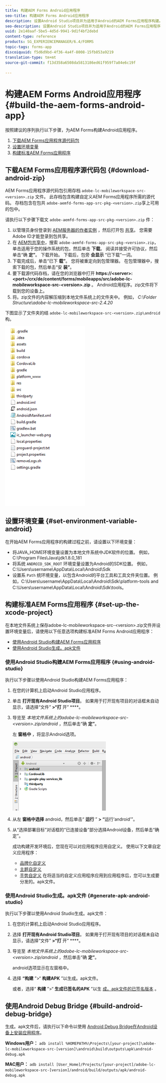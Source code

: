 ```yaml
---
title: 构建AEM Forms Android应用程序
seo-title: 构建AEM Forms Android应用程序
description: 设置Android Studio项目并为适用于Android的AEM Forms应用程序构建。apk文件的步骤
seo-description: 设置Android Studio项目并为适用于Android的AEM Forms应用程序构建。apk文件的步骤
uuid: 2e140aaf-5be5-4d5d-9941-9d1f4bf2debd
content-type: reference
products: SG_EXPERIENCEMANAGER/6.4/FORMS
topic-tags: forms-app
discoiquuid: f5d6d9bd-4f36-4a4f-8008-15fb853a9219
translation-type: tm+mt
source-git-commit: f13d358a6508da5813186ed61f959f7a84e6c19f

---
```



# 构建AEM Forms Android应用程序 {#build-the-aem-forms-android-app}

按照建议的序列执行以下步骤，为AEM Forms构建Android应用程序。

1. [下载AEM Forms应用程序源代码包](/help/forms/using/setup-eclipse-project-build-installer.md#main-pars-header-277929160)
1. [设置环境变量](/help/forms/using/setup-eclipse-project-build-installer.md#main-pars-header-111803610)
1. [构建标准AEM Forms应用程序](/help/forms/using/setup-eclipse-project-build-installer.md#main-pars-heading-0)

## 下载AEM Forms应用程序源代码包 {#download-android-zip}

AEM Forms应用程序源代码包引用存档 `adobe-lc-mobileworkspace-src-<version>.zip` 文件。 此存档包含构建自定义AEM Forms应用程序所需的源代码。 存档包含在包共 `adobe-aemfd-forms-app-src-pkg-<version>.zip`享上可用的包中。

请执行以下步骤下载文 `adobe-aemfd-forms-app-src-pkg-<version>.zip` 件：

1. 以管理员身份登录到 [AEM服务器的作者实例](http://localhost:4502/) ，然后打开包 [共享](http://localhost:4502/crx/packageshare)。 您需要Adobe ID才能登录到包共享。
1. 在 [AEM包共享中](http://localhost:4502/crx/packageshare/login.html)，搜索 `adobe-aemfd-forms-app-src-pkg-<version>.zip`，单击适用于您的操作系统的包，然后单击 **下载**。 阅读并接受许可协议，然后单击“确 **定”**。 下载开始。 下载后，包旁 **会显示** “已下载”一词。
1. 下载完成后，单击“已下 **载”**。 您将被重定向到包管理器。 在包管理器中，搜索下载的包，然后单击“安 **装”**。
1. 要下载源代码存档，请在您的浏览器中打开 **https://&lt;server>:&lt;port>/crx/de/content/forms/mobileapps/src/adobe-lc-mobileworkspace-src-&lt;version>.zip** 。 Android应用程序。zip文件将下载到您的设备上。
1. 将。zip文件的内容解压缩到本地文件系统上的文件夹中。 例如， *C:\Folder Structure\adobe-lc-mobileworkspace-src-2.4.20*

下图显示了文件夹的结 `adobe-lc-mobileworkspace-src-<version>.zip\android`构。

![zip_android_folder_structure](assets/zip_android_folder_structure.png)

## 设置环境变量 {#set-environment-variable-android}

在开始AEM Forms应用程序的构建过程之前，请设置以下环境变量：

* 将JAVA_HOME环境变量设置为本地文件系统中JDK软件的位置。 例如，C:\Program Files\Java\jdk1.8.0_181
* 将系统 `ANDROID_SDK_ROOT` 环境变量设置为Android的SDK位置。 例如，C:\Users\username\AppData\Local\Android\Sdk
* 设置系 `Path` 统环境变量，以包含Android的平台工具和工具文件夹位置。 例如，C:\Users\username\AppData\Local\Android\Sdk\platform-tools and C:\Users\username\AppData\Local\Android\Sdk\tools。

## 构建标准AEM Forms应用程序 {#set-up-the-xcode-project}

在本地文件系统上保存adobe-lc-mobileworkspace-src-&lt;version>.zip文件并设置环境变量后，请使用以下任意选项构建标准AEM Forms Android应用程序：

* [使用Android Studio构建AEM Forms应用程序](/help/forms/using/setup-eclipse-project-build-installer.md#main-pars-header-1347434739)
* [使用Android Studio生成。apk文件](/help/forms/using/setup-eclipse-project-build-installer.md#main-pars-header-0)

### 使用Android Studio构建AEM Forms应用程序 {#using-android-studio}

执行以下步骤以使用Android Studio构建AEM Forms应用程序：

1. 在您的计算机上启动Android Studio应用程序。
1. 单击 **打开现有Android Studio项目**。 如果用于打开现有项目的对话框未自动显示，请选择“文件” **>“打** 开” ****。
1. 导览至 *本地文件系统上的adobe-lc-mobileworkspace-src-&lt;version>.zip/android* ，然后单击“确 **定”**。

   左 **窗格中** ，将显示Android选项。

   ![android_folder_studio](assets/android_folder_studio.png)

1. 从左 **窗格中选择** android，然后单击“ **运行** ” **> “**&#x200B;运行‘android’”。
1. 从“选择部署目标”对话框的“已连接设备”部分选择Android设备，然后单击“确定”。

   成功构建开发环境后，您现在可以对应用程序应用自定义。 使用以下文章自定义应用程序：

   * [品牌化自定义](/help/forms/using/branding-customization.md)
   * [主题自定义](/help/forms/using/theme-customization.md)
   * [手势自定义](/help/forms/using/gesture-customization.md)
   在将适当的自定义应用程序应用到应用程序后，您可以生成要分发的。apk文件。

### 使用Android Studio生成。apk文件 {#generate-apk-android-studio}

执行以下步骤以使用Android Studio生成。apk文件：

1. 在您的计算机上启动Android Studio应用程序。
1. 选择 **打开现有Android Studio项目**。 如果用于打开现有项目的对话框未自动显示，请选择“文件” **>“打** 开” ****。
1. 导览至 *本地文件系统上的adobe-lc-mobileworkspace-src-&lt;version>.zip/android* ，然后单击“确 **定”**。

   android选项显示在左窗格中。

1. 选择 **“构建** ”>“ **构建APK** ”以生成。apk文件。

   或者，选择“ **构建** ”>“ **生成已签名的APK** ”以生 [成。apk文件的已签名版本](https://developer.android.com/studio/publish/app-signing) 。

## 使用Android Debug Bridge {#build-android-debug-bridge}

生成。apk文件后，请执行以下命令以使用 [Android Debug Bridge在Android设备上安装应用程序](https://developer.android.com/tools/help/adb.html)。

**Windows用户：** `adb install %HOMEPATH%\Projects\[your-project]\adobe-lc-mobileworkspace-src-[version]\android\build\outputs\apk\android-debug.apk`

**MAC用户：** `adb install [User_Home]/Projects/[your-project]/adobe-lc-mobileworkspace-src-[version]/android/build/outputs/apk/android-debug.apk`
